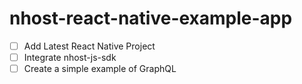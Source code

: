 # nhost-react-native-example-app

- [ ] Add Latest React Native Project
- [ ] Integrate nhost-js-sdk 
- [ ] Create a simple example of GraphQL
